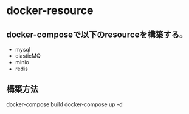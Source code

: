 # docker-resource

## docker-composeで以下のresourceを構築する。
- mysql
- elasticMQ
- minio
- redis

## 構築方法

docker-compose build
docker-compose up -d
